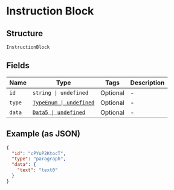 
# Instruction Block

## Structure

`InstructionBlock`

## Fields

| Name | Type | Tags | Description |
|  --- | --- | --- | --- |
| `id` | `string \| undefined` | Optional | - |
| `type` | [`TypeEnum \| undefined`](../../doc/models/type-enum.md) | Optional | - |
| `data` | [`Data5 \| undefined`](../../doc/models/data-5.md) | Optional | - |

## Example (as JSON)

```json
{
  "id": "cPYuP2KtocT",
  "type": "paragraph",
  "data": {
    "text": "text0"
  }
}
```

